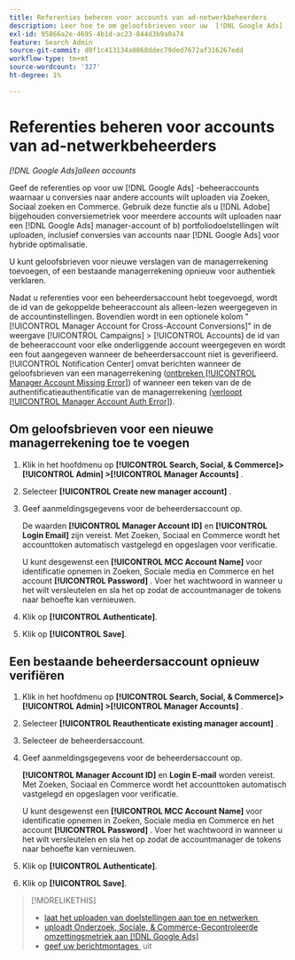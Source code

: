 ```yaml
---
title: Referenties beheren voor accounts van ad-netwerkbeheerders
description: Leer hoe te om geloofsbrieven voor uw  [!DNL Google Ads]  managerrekeningen te verstrekken.
exl-id: 95866a2e-4695-4b1d-ac23-844d3b9a0a74
feature: Search Admin
source-git-commit: d0f1c413134a0868ddec79ded7672af316267edd
workflow-type: tm+mt
source-wordcount: '327'
ht-degree: 1%

---
```


# Referenties beheren voor accounts van ad-netwerkbeheerders

*[!DNL Google Ads]alleen accounts*

Geef de referenties op voor uw [!DNL Google Ads] -beheeraccounts waarnaar u conversies naar andere accounts wilt uploaden via Zoeken, Sociaal zoeken en Commerce. Gebruik deze functie als u [!DNL Adobe] bijgehouden conversiemetriek voor meerdere accounts wilt uploaden naar een [!DNL Google Ads] manager-account of b) portfoliodoelstellingen wilt uploaden, inclusief conversies van accounts naar [!DNL Google Ads] voor hybride optimalisatie.

<!-- [Maybe later: and c) sync conversion value rules for accounts that use cross-account conversion tracking with Google Ads.] -->

U kunt geloofsbrieven voor nieuwe verslagen van de managerrekening toevoegen, of een bestaande managerrekening opnieuw voor authentiek verklaren.

Nadat u referenties voor een beheerdersaccount hebt toegevoegd, wordt de id van de gekoppelde beheeraccount als alleen-lezen weergegeven in de accountinstellingen. Bovendien wordt in een optionele kolom &quot;[!UICONTROL Manager Account for Cross-Account Conversions]&quot; in de weergave [!UICONTROL Campaigns] > [!UICONTROL Accounts] de id van de beheeraccount voor elke onderliggende account weergegeven en wordt een fout aangegeven wanneer de beheerdersaccount niet is geverifieerd. [!UICONTROL Notification Center] omvat berichten wanneer de geloofsbrieven van een managerrekening ([&#x200B; ontbreken [!UICONTROL Manager Account Missing Error]](/help/search-social-commerce/notifications/notification-about.md)) of wanneer een teken van de de authentificatieauthentificatie van de managerrekening ([&#x200B; verloopt [!UICONTROL Manager Account Auth Error]](/help/search-social-commerce/notifications/notification-about.md)).

## Om geloofsbrieven voor een nieuwe managerrekening toe te voegen

1. Klik in het hoofdmenu op **[!UICONTROL Search, Social, & Commerce]> [!UICONTROL Admin] >[!UICONTROL Manager Accounts]** .

1. Selecteer **[!UICONTROL Create new manager account]** .

1. Geef aanmeldingsgegevens voor de beheerdersaccount op.

   De waarden **[!UICONTROL Manager Account ID]** en **[!UICONTROL Login Email]** zijn vereist. Met Zoeken, Sociaal en Commerce wordt het accounttoken automatisch vastgelegd en opgeslagen voor verificatie.

   U kunt desgewenst een **[!UICONTROL MCC Account Name]** voor identificatie opnemen in Zoeken, Sociale media en Commerce en het account **[!UICONTROL Password]** . Voer het wachtwoord in wanneer u het wilt versleutelen en sla het op zodat de accountmanager de tokens naar behoefte kan vernieuwen.

1. Klik op **[!UICONTROL Authenticate]**.

1. Klik op **[!UICONTROL Save]**.

## Een bestaande beheerdersaccount opnieuw verifiëren

1. Klik in het hoofdmenu op **[!UICONTROL Search, Social, & Commerce]> [!UICONTROL Admin] >[!UICONTROL Manager Accounts]** .

1. Selecteer **[!UICONTROL Reauthenticate existing manager account]** .

1. Selecteer de beheerdersaccount.

1. Geef aanmeldingsgegevens voor de beheerdersaccount op.

   **[!UICONTROL Manager Account ID]** en **Login E-mail** worden vereist. Met Zoeken, Sociaal en Commerce wordt het accounttoken automatisch vastgelegd en opgeslagen voor verificatie.

   U kunt desgewenst een **[!UICONTROL MCC Account Name]** voor identificatie opnemen in Zoeken, Sociale media en Commerce en het account **[!UICONTROL Password]** . Voer het wachtwoord in wanneer u het wilt versleutelen en sla het op zodat de accountmanager de tokens naar behoefte kan vernieuwen.

1. Klik op **[!UICONTROL Authenticate]**.

1. Klik op **[!UICONTROL Save]**.

>[!MORELIKETHIS]
>
>* [&#x200B; laat het uploaden van doelstellingen aan toe en netwerken &#x200B;](/help/search-social-commerce/tools/objective-upload-to-networks.md)
>* [&#x200B; uploadt Onderzoek, Sociale, &amp; Commerce-Gecontroleerde omzettingsmetriek aan  [!DNL Google Ads]](/help/search-social-commerce/tools/conversion-metrics-upload-to-google.md)
>* [&#x200B; geef uw berichtmontages &#x200B;](/help/search-social-commerce/notifications/notification-edit.md) uit

